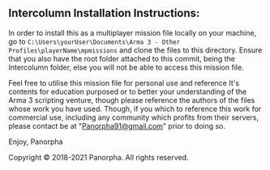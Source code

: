 ## Intercolumn Installation Instructions: ##

In order to install this as a multiplayer mission file locally on your machine, go to ```C:\Users\yourUser\Documents\Arma 3 - Other Profiles\playerName\mpmissions``` and clone the files to this directory. Ensure that you also have the root folder attached to this commit, being the Intercolumn folder, else you will not be able to access this mission file.

Feel free to utilise this mission file for personal use and reference It's contents for education purposed or to better your understanding of the Arma 3 scripting venture, though please reference the authors of the files whose work you have used. Though, if you which to reference this work for commercial use, including any community which profits from their servers, please contact be at "Panorpha91@gmail.com" prior to doing so.

Enjoy,
Panorpha

Copyright © 2018-2021 Panorpha. All rights reserved.
